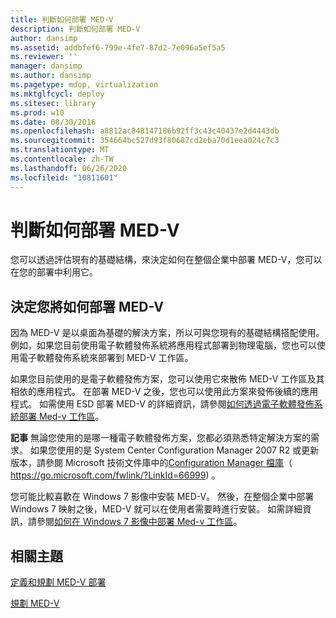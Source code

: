 ```yaml
---
title: 判斷如何部署 MED-V
description: 判斷如何部署 MED-V
author: dansimp
ms.assetid: addbfef6-799e-4fe7-87d2-7e096a5ef5a5
ms.reviewer: ''
manager: dansimp
ms.author: dansimp
ms.pagetype: mdop, virtualization
ms.mktglfcycl: deploy
ms.sitesec: library
ms.prod: w10
ms.date: 08/30/2016
ms.openlocfilehash: a8812ac848147186b92ff3c43c40437e2d4443db
ms.sourcegitcommit: 354664bc527d93f80687cd2eba70d1eea024c7c3
ms.translationtype: MT
ms.contentlocale: zh-TW
ms.lasthandoff: 06/26/2020
ms.locfileid: "10811601"
---
```

# 判斷如何部署 MED-V


您可以透過評估現有的基礎結構，來決定如何在整個企業中部署 MED-V，您可以在您的部署中利用它。

## 決定您將如何部署 MED-V


因為 MED-V 是以桌面為基礎的解決方案，所以可與您現有的基礎結構搭配使用。 例如，如果您目前使用電子軟體發佈系統將應用程式部署到物理電腦，您也可以使用電子軟體發佈系統來部署到 MED-V 工作區。

如果您目前使用的是電子軟體發佈方案，您可以使用它來散佈 MED-V 工作區及其相依的應用程式。 在部署 MED-V 之後，您也可以使用此方案來發佈後續的應用程式。 如需使用 ESD 部署 MED-V 的詳細資訊，請參閱[如何透過電子軟體發佈系統部署 Med-v 工作區](how-to-deploy-a-med-v-workspace-through-an-electronic-software-distribution-system.md)。

**記事** 無論您使用的是哪一種電子軟體發佈方案，您都必須熟悉特定解決方案的需求。 如果您使用的是 System Center Configuration Manager 2007 R2 或更新版本，請參閱 Microsoft 技術文件庫中的[Configuration Manager 檔庫](https://go.microsoft.com/fwlink/?LinkId=66999)（ https://go.microsoft.com/fwlink/?LinkId=66999) 。

 

您可能比較喜歡在 Windows 7 影像中安裝 MED-V。 然後，在整個企業中部署 Windows 7 映射之後，MED-V 就可以在使用者需要時進行安裝。 如需詳細資訊，請參閱[如何在 Windows 7 影像中部署 Med-v 工作區](how-to-deploy-a-med-v-workspace-in-a-windows-7-image.md)。

## 相關主題


[定義和規劃 MED-V 部署](define-and-plan-your-med-v-deployment.md)

[規劃 MED-V](planning-for-med-v.md)

 

 





